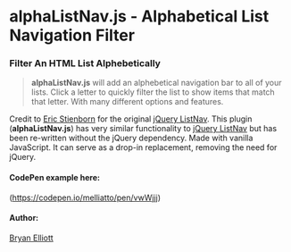 # alphaListNav.js - Alphabetical List Navigation Filter 
### Filter An HTML List Alphebetically

> **alphaListNav.js** will add an alphebetical navigation bar to all of your lists. Click a letter to quickly filter the list to show items that match that letter. With many different options and features.

Credit to [Eric Stienborn](https://github.com/esteinborn) for the original [jQuery ListNav](https://github.com/esteinborn/jquery-listnav).  This plugin (**alphaListNav.js**) has very similar functionality to [jQuery ListNav](https://github.com/esteinborn/jquery-listnav) but has been re-written without the jQuery dependency. Made with vanilla JavaScript. It can serve as a drop-in replacement, removing the need for jQuery.





#### CodePen example here:

(https://codepen.io/melliatto/pen/vwWjjj)

#### Author:

[Bryan Elliott](https://github.com/elliottprogrammer) 

